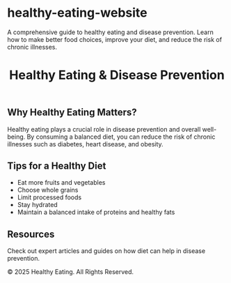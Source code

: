 # healthy-eating-website
A comprehensive guide to healthy eating and disease prevention. Learn how to make better food choices, improve your diet, and reduce the risk of chronic illnesses.
<!DOCTYPE html><html lang="en">
<head>
    <meta charset="UTF-8">
    <meta name="viewport" content="width=device-width, initial-scale=1.0">
    <title>Healthy Eating & Disease Prevention</title>
    <link rel="stylesheet" href="styles.css">
</head>
<body>
    <header>
        <h1>Healthy Eating & Disease Prevention</h1>
    </header>
    <div class="container">
        <h2>Why Healthy Eating Matters?</h2>
        <p>Healthy eating plays a crucial role in disease prevention and overall well-being. By consuming a balanced diet, you can reduce the risk of chronic illnesses such as diabetes, heart disease, and obesity.</p>
    </div>
    <div class="container">
        <h2>Tips for a Healthy Diet</h2>
        <ul>
            <li>Eat more fruits and vegetables</li>
            <li>Choose whole grains</li>
            <li>Limit processed foods</li>
            <li>Stay hydrated</li>
            <li>Maintain a balanced intake of proteins and healthy fats</li>
        </ul>
    </div>
    <div class="container">
        <h2>Resources</h2>
        <p>Check out expert articles and guides on how diet can help in disease prevention.</p>
    </div>
    <div class="footer">
        <p>&copy; 2025 Healthy Eating. All Rights Reserved.</p>
    </div>
</body>
</html>
